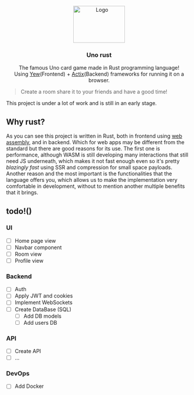 <br />
<div align="center">
  <img src="https://user-images.githubusercontent.com/72028266/205465535-beeedf0b-24fb-4c88-9c53-c8312c332b55.png" alt="Logo" width="140" height="100">
  

  <h3 align="center">Uno rust</h3>

  <p align="center">
    The famous Uno card game made in Rust programming language!
    <br>
    Using <a href="https://yew.rs/">Yew</a>(Frontend) + <a href="https://actix.rs/">Actix</a>(Backend) frameworks for running it on a browser.   

  </p>
</div>



> Create a room share it to your friends and have a good time! 

This project is under a lot of work and is still in an early stage.
## Why rust?

As you can see this project is written in Rust, both in frontend using [web assembly](https://webassembly.org/), and in backend. Which for web apps may be different from the standard but there are good reasons for its use. The first one is performance, although WASM is still developing many interactions that still need JS underneath, which makes it not fast enough even so it's pretty *blazingly fast* using SSR and compression for small space payloads. Another reason and the most important is the functionalities that the language offers you, which allows us to make the implementation very comfortable in development, without to mention another multiple benefits that it brings.

## todo!()

### UI

- [ ] Home page view
- [ ] Navbar component
- [ ] Room view
- [ ] Profile view

### Backend

- [ ] Auth
- [ ] Apply JWT and cookies
- [ ] Implement WebSockets
- [ ] Create DataBase (SQL)
    - [ ] Add DB models
    - [ ] Add users DB
### API

- [ ] Create API
- [ ] ...

### DevOps

- [ ] Add Docker
